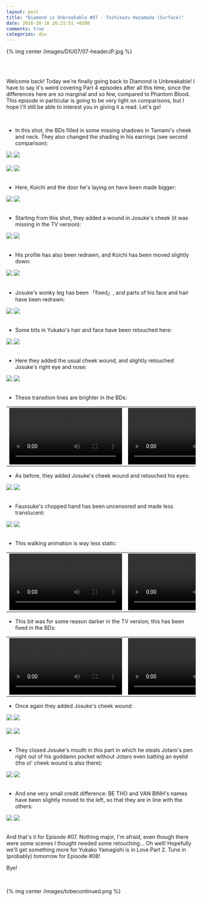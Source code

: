 ```yaml
---
layout: post
title: "Diamond is Unbreakable #07 - Toshikazu Hazamada (Surface)"
date: 2016-10-18 20:21:51 +0200
comments: true
categories: diu
---
```


{% img center /images/DIU07/07-headerJP.jpg %}
<!-- more -->

<br>
<br>

Welcome back! Today we're finally going back to Diamond is Unbreakable! I have to say it's weird covering Part 4 episodes after all this time, since the differences here are so marginal and so few, compared to Phantom Blood. This episode in particular is going to be very light on comparisons, but I hope I'll still be able to interest you in giving it a read. Let's go!

<br>

- In this shot, the BDs filled in some missing shadows in Tamami's cheek and neck. They also changed the shading in his earrings (see second comparison):

<div id="container1" class="twentytwenty-container">
 <img src="/images/DIU07/tv-04402.jpg" />
 <img src="/images/DIU07/bd-04402.jpg" />
</div>

<br>

<div id="container1" class="twentytwenty-container">
 <img src="/images/DIU07/tv-04411.jpg" />
 <img src="/images/DIU07/bd-04411.jpg" />
</div>

<br>

- Here, Koichi and the door he's laying on have been made bigger:

<div id="container1" class="twentytwenty-container">
 <img src="/images/DIU07/tv-10475.jpg" />
 <img src="/images/DIU07/bd-10475.jpg" />
</div>

<br>

- Starting from this shot, they added a wound in Josuke's cheek (it was missing in the TV version):

<div id="container1" class="twentytwenty-container">
 <img src="/images/DIU07/tv-15255.jpg" />
 <img src="/images/DIU07/bd-15255.jpg" />
</div>

<br>

- His profile has also been redrawn, and Koichi has been moved slightly down:

<div id="container1" class="twentytwenty-container">
 <img src="/images/DIU07/tv-15297.jpg" />
 <img src="/images/DIU07/bd-15297.jpg" />
</div>

<br>

- Josuke's wonky leg has been 「fixed」, and parts of his face and hair have been redrawn:

<div id="container1" class="twentytwenty-container">
 <img src="/images/DIU07/tv-15335.jpg" />
 <img src="/images/DIU07/bd-15335.jpg" />
</div>

<br>

- Some bits in Yukako's hair and face have been retouched here:

<div id="container1" class="twentytwenty-container">
 <img src="/images/DIU07/tv-15480.jpg" />
 <img src="/images/DIU07/bd-15480.jpg" />
</div>

<br>

- Here they added the usual cheek wound, and slightly retouched Josuke's right eye and nose:

<div id="container1" class="twentytwenty-container">
 <img src="/images/DIU07/tv-17500.jpg" />
 <img src="/images/DIU07/bd-17500.jpg" />
</div>

<br>

- These transition lines are brighter in the BDs:

<table width="100%">
<tr>
<td align="left" valign="top" width="50%">
<video class='center' nocontrols loop preload='auto'>
  <source src=/videos/DIU07/TV%201%20-%20lines.webm type='video/webm; codecs="vp8, vorbis"'>
</video>
</td>
<td align="left" valign="top" width="50%">
<video class='center' nocontrols loop preload='auto'>
  <source src=/videos/DIU07/BD%201%20-%20lines.webm type='video/webm; codecs="vp8, vorbis"'>
</video>
</td>
</tr>
</table>

- As before, they added Josuke's cheek wound and retouched his eyes:

<div id="container1" class="twentytwenty-container">
 <img src="/images/DIU07/tv-18720.jpg" />
 <img src="/images/DIU07/bd-18720.jpg" />
</div>

<br>

- Fauxsuke's chopped hand has been uncensored and made less translucent:

<div id="container1" class="twentytwenty-container">
 <img src="/images/DIU07/tv-24090.jpg" />
 <img src="/images/DIU07/bd-24090.jpg" />
</div>

<br>

- This walking animation is way less static:

<table width="100%">
<tr>
<td align="left" valign="top" width="50%">
<video class='center' nocontrols loop preload='auto'>
  <source src=/videos/DIU07/TV%202%20-%20walking.webm type='video/webm; codecs="vp8, vorbis"'>
</video>
</td>
<td align="left" valign="top" width="50%">
<video class='center' nocontrols loop preload='auto'>
  <source src=/videos/DIU07/BD%202%20-%20walking.webm type='video/webm; codecs="vp8, vorbis"'>
</video>
</td>
</tr>
</table>

- This bit was for some reason darker in the TV version; this has been fixed in the BDs:

<table width="100%">
<tr>
<td align="left" valign="top" width="50%">
<video class='center' nocontrols loop preload='auto'>
  <source src=/videos/DIU07/TV%203%20-%20hazamada.webm type='video/webm; codecs="vp8, vorbis"'>
</video>
</td>
<td align="left" valign="top" width="50%">
<video class='center' nocontrols loop preload='auto'>
  <source src=/videos/DIU07/BD%203%20-%20hazamada.webm type='video/webm; codecs="vp8, vorbis"'>
</video>
</td>
</tr>
</table>

- Once again they added Josuke's cheek wound:

<div id="container1" class="twentytwenty-container">
 <img src="/images/DIU07/tv-26840.jpg" />
 <img src="/images/DIU07/bd-26840.jpg" />
</div>

<br>

<div id="container1" class="twentytwenty-container">
 <img src="/images/DIU07/tv-27230.jpg" />
 <img src="/images/DIU07/bd-27230.jpg" />
</div>

<br>

- They closed Josuke's mouth in this part in which he steals Jotaro's pen right out of his goddamn pocket without Jotaro even batting an eyelid (the ol' cheek wound is also there):

<div id="container1" class="twentytwenty-container">
 <img src="/images/DIU07/tv-27975.jpg" />
 <img src="/images/DIU07/bd-27975.jpg" />
</div>

<br>

- And one very small credit difference: BE THO and VAN BINH's names have been slightly moved to the left, so that they are in line with the others:

<div id="container1" class="twentytwenty-container">
 <img src="/images/DIU07/tv-32900.jpg" />
 <img src="/images/DIU07/bd-32900.jpg" />
</div>

<br>

And that's it for Episode #07. Nothing major, I'm afraid, even though there were some scenes I thought needed some retouching... Oh well! Hopefully we'll get something more for Yukako Yamagishi is in Love Part 2. Tune in (probably) tomorrow for Episode #08!

Bye!

<br>

{% img center /images/tobecontinued.png %}
